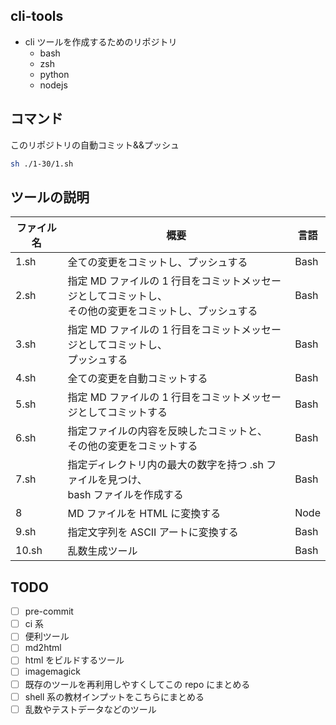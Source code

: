 ## cli-tools

- cli ツールを作成するためのリポジトリ
  - bash
  - zsh
  - python
  - nodejs

## コマンド

このリポジトリの自動コミット&&プッシュ

```bash
sh ./1-30/1.sh
```

## ツールの説明

| ファイル名 | 概要                                                                                                       | 言語 |
| ---------- | ---------------------------------------------------------------------------------------------------------- | ---- |
| 1.sh       | 全ての変更をコミットし、プッシュする                                                                       | Bash |
| 2.sh       | 指定 MD ファイルの 1 行目をコミットメッセージとしてコミットし、<br> その他の変更をコミットし、プッシュする | Bash |
| 3.sh       | 指定 MD ファイルの 1 行目をコミットメッセージとしてコミットし、<br> プッシュする                           | Bash |
| 4.sh       | 全ての変更を自動コミットする                                                                               | Bash |
| 5.sh       | 指定 MD ファイルの 1 行目をコミットメッセージとしてコミットする                                            | Bash |
| 6.sh       | 指定ファイルの内容を反映したコミットと、<br> その他の変更をコミットする                                    | Bash |
| 7.sh       | 指定ディレクトリ内の最大の数字を持つ .sh ファイルを見つけ、<br> bash ファイルを作成する                    | Bash |
| 8          | MD ファイルを HTML に変換する                                                                              | Node |
| 9.sh       | 指定文字列を ASCII アートに変換する                                                                        | Bash |
| 10.sh      | 乱数生成ツール                                                                                             | Bash |

## TODO

- [ ] pre-commit
- [ ] ci 系
- [ ] 便利ツール
- [ ] md2html
- [ ] html をビルドするツール
- [ ] imagemagick
- [ ] 既存のツールを再利用しやすくしてこの repo にまとめる
- [ ] shell 系の教材インプットをこちらにまとめる
- [ ] 乱数やテストデータなどのツール
